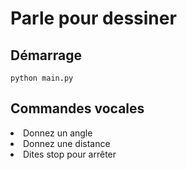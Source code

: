 # Parle pour dessiner

<h2>Démarrage</h2>

```
python main.py
```

<h2>Commandes vocales</h2>

<li> Donnez un angle </li>
<li> Donnez une distance </li>
<li> Dites stop pour arrêter </li>
